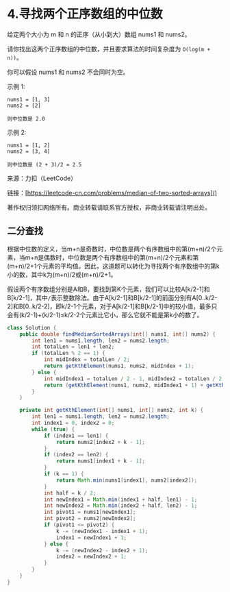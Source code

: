 # 4.寻找两个正序数组的中位数

给定两个大小为 m 和 n 的正序（从小到大）数组 nums1 和 nums2。

请你找出这两个正序数组的中位数，并且要求算法的时间复杂度为 `O(log(m + n))`。

你可以假设 nums1 和 nums2 不会同时为空。


示例 1:

```
nums1 = [1, 3]
nums2 = [2]

则中位数是 2.0
```
示例 2:

```
nums1 = [1, 2]
nums2 = [3, 4]

则中位数是 (2 + 3)/2 = 2.5
```

来源：力扣（LeetCode）

链接：[https://leetcode-cn.com/problems/median-of-two-sorted-arrays]()

著作权归领扣网络所有。商业转载请联系官方授权，非商业转载请注明出处。

## 二分查找
根据中位数的定义，当m+n是奇数时，中位数是两个有序数组中的第(m+n)/2个元素，当m+n是偶数时，中位数是两个有序数组中的第(m+n)/2个元素和第(m+n)/2+1个元素的平均值。因此，这道题可以转化为寻找两个有序数组中的第k小的数，其中k为(m+n)/2或(m+n)/2+1。

假设两个有序数组分别是A和B，要找到第K个元素，我们可以比较A[k/2-1]和B[k/2-1]，其中`/`表示整数除法。由于A[k/2-1]和B[k/2-1]的前面分别有A[0..k/2-2]和B[0..k/2-2]，即k/2-1个元素，对于A[k/2-1]和B[k/2-1]中的较小值，最多只会有(k/2-1)+(k/2-1)≤k/2-2个元素比它小，那么它就不能是第k小的数了。


```java
class Solution {
    public double findMedianSortedArrays(int[] nums1, int[] nums2) {
        int len1 = nums1.length, len2 = nums2.length;
        int totalLen = len1 + len2;
        if (totalLen % 2 == 1) {
            int midIndex = totalLen / 2;
            return getKthElement(nums1, nums2, midIndex + 1);
        } else {
            int midIndex1 = totalLen / 2 - 1, midIndex2 = totalLen / 2;
            return (getKthElement(nums1, nums2, midIndex1 + 1) + getKthElement(nums1, nums2, midIndex2 + 1)) / 2.0;
        }
    }

    private int getKthElement(int[] nums1, int[] nums2, int k) {
        int len1 = nums1.length, len2 = nums2.length;
        int index1 = 0, index2 = 0;
        while (true) {
            if (index1 == len1) {
                return nums2[index2 + k - 1];
            } 
            if (index2 == len2) {
                return nums1[index1 + k - 1];
            }
            if (k == 1) {
                return Math.min(nums1[index1], nums2[index2]);
            }
            int half = k / 2;
            int newIndex1 = Math.min(index1 + half, len1) - 1;
            int newIndex2 = Math.min(index2 + half, len2) - 1;
            int pivot1 = nums1[newIndex1];
            int pivot2 = nums2[newIndex2];
            if (pivot1 <= pivot2) {
                k -= (newIndex1 - index1 + 1);
                index1 = newIndex1 + 1;
            } else {
                k -= (newIndex2 - index2 + 1);
                index2 = newIndex2 + 1;
            }
        }
    }
}
```
